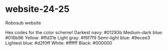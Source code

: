 # website-24-25
Robosub website

Hex codes for the color scheme! Darkest navy: #01293b Medium-dark blue: #016b96 Yellow: #ffd31e Light gray: #f6f7f9 Semi-light blue: #9ecee3 Lightest blue: #d2f0ff White: #ffffff Black: #000000
